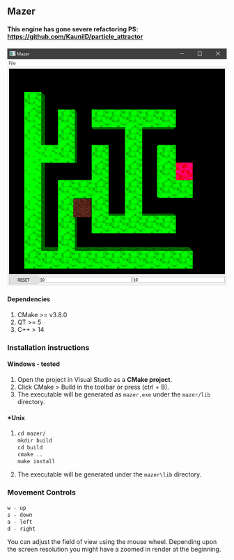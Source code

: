 ## Mazer
#### This engine has gone severe refactoring PS: https://github.com/KaunilD/particle_attractor

![screenshot](./src/resources/screen.png)

#### Dependencies

1. CMake >=  v3.8.0
2. QT >= 5 
3. C++ > 14

### Installation instructions

#### Windows - tested

1. Open the project in Visual Studio as a __CMake project__.
2. Click CMake > Build  in the toolbar or press (ctrl + B).
3. The executable will be generated as `mazer.exe` under the `mazer/lib` directory.

#### *Unix

1. ```
   cd mazer/
   mkdir build
   cd build
   cmake ..
   make install
   ```

2. The executable will be generated under the `mazer\lib` directory.

### Movement Controls

```
w - up
s - down
a - left
d - right
```
You can adjust the field of view using the mouse wheel. Depending upon the screen resolution you might have a zoomed in render at the beginning.

